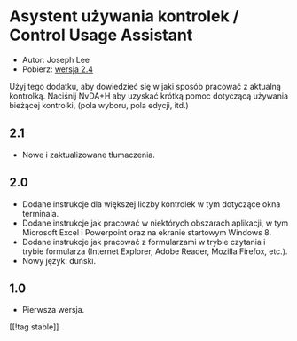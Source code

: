 # Asystent używania kontrolek / Control Usage Assistant #

* Autor: Joseph Lee
* Pobierz: [wersja 2.4][1]

Użyj tego dodatku, aby dowiedzieć się w jaki sposób pracować z aktualną
kontrolką.  Naciśnij NvDA+H aby uzyskać krótką pomoc dotyczącą używania
bieżącej kontrolki, (pola wyboru, pola edycji, itd.)

## 2.1 ##

* Nowe i zaktualizowane tłumaczenia.


## 2.0 ##

* Dodane instrukcje dla większej liczby kontrolek w tym dotyczące okna
  terminala.
* Dodane instrukcje jak pracować w niektórych obszarach aplikacji, w tym
  Microsoft Excel i Powerpoint oraz na ekranie startowym Windows 8.
* Dodane instrukcje jak pracować z formularzami w trybie czytania i trybie
  formularza (Internet Explorer, Adobe Reader, Mozilla Firefox, etc.).
* Nowy język: duński.


## 1.0 ##

* Pierwsza wersja.

[[!tag stable]]

[1]: https://addons.nvda-project.org/files/get.php?file=cua
